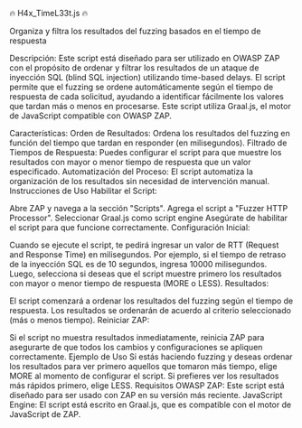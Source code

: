 🔥 H4x_TimeL33t.js 🔥

Organiza y filtra los resultados del fuzzing basados en el tiempo de respuesta

Descripción:
Este script está diseñado para ser utilizado en OWASP ZAP con el propósito de ordenar y filtrar los resultados de un ataque de inyección SQL (blind SQL injection) utilizando time-based delays. 
El script permite que el fuzzing se ordene automáticamente según el tiempo de respuesta de cada solicitud, ayudando a identificar fácilmente los valores que tardan más o menos en procesarse. 
Este script utiliza Graal.js, el motor de JavaScript compatible con OWASP ZAP.

Características:
Orden de Resultados: Ordena los resultados del fuzzing en función del tiempo que tardan en responder (en milisegundos).
Filtrado de Tiempos de Respuesta: Puedes configurar el script para que muestre los resultados con mayor o menor tiempo de respuesta que un valor especificado.
Automatización del Proceso: El script automatiza la organización de los resultados sin necesidad de intervención manual.
Instrucciones de Uso
Habilitar el Script:

Abre ZAP y navega a la sección "Scripts".
Agrega el script a "Fuzzer HTTP Processor".
Seleccionar Graal.js como script engine
Asegúrate de habilitar el script para que funcione correctamente.
Configuración Inicial:

Cuando se ejecute el script, te pedirá ingresar un valor de RTT (Request and Response Time) en milisegundos.
Por ejemplo, si el tiempo de retraso de la inyección SQL es de 10 segundos, ingresa 10000 milisegundos.
Luego, selecciona si deseas que el script muestre primero los resultados con mayor o menor tiempo de respuesta (MORE o LESS).
Resultados:

El script comenzará a ordenar los resultados del fuzzing según el tiempo de respuesta.
Los resultados se ordenarán de acuerdo al criterio seleccionado (más o menos tiempo).
Reiniciar ZAP:

Si el script no muestra resultados inmediatamente, reinicia ZAP para asegurarte de que todos los cambios y configuraciones se apliquen correctamente.
Ejemplo de Uso
Si estás haciendo fuzzing y deseas ordenar los resultados para ver primero aquellos que tomaron más tiempo, elige MORE al momento de configurar el script.
Si prefieres ver los resultados más rápidos primero, elige LESS.
Requisitos
OWASP ZAP: Este script está diseñado para ser usado con ZAP en su versión más reciente.
JavaScript Engine: El script está escrito en Graal.js, que es compatible con el motor de JavaScript de ZAP.


